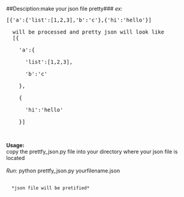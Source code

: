 ##Desciption:make your json  file pretty###
*ex:*
  <pre>[{'a':{'list':[1,2,3],'b':'c'},{'hi':'hello'}]
  
  will be processed and pretty json will look like
  [{<br>
    'a':{<br>
      'list':[1,2,3],<br>
      'b':'c'<br>
    },<br>
    {<br>
      'hi':'hello'<br>
    }]<br>
  </pre>  
 **Usage:**<br>
      copy the prettfy_json.py file into your directory where your json file
      is located<br><br>
      *Run*: python prettfy_json.py yourfilename.json <br><br>
        
      *json file will be pretified*
      
      
    
